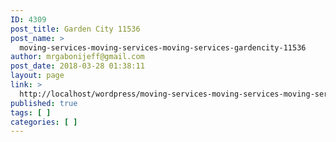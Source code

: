 ```yaml
---
ID: 4309
post_title: Garden City 11536
post_name: >
  moving-services-moving-services-moving-services-gardencity-11536
author: mrgabonijeff@gmail.com
post_date: 2018-03-28 01:38:11
layout: page
link: >
  http://localhost/wordpress/moving-services-moving-services-moving-services-gardencity-11536/
published: true
tags: [ ]
categories: [ ]
---
```

